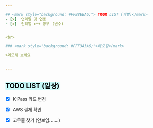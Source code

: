 ```yaml
---  

## <mark style="background: #FFB8EBA6;"> TODO LIST (개발)</mark>
- [x]  언리얼 깃 연동
- [x]  언리얼 c++ 공부 (변수) 


<br>

### <mark style="background: #FFF3A3A6;">메모장</mark>

>메모해 보세요


---
```


## <mark style="background: #ABF7F7A6;">TODO LIST (일상)</mark>

- [x]  K-Pass 카드 변경
- [x]  AWS 결제 확인
- [x]  고무줄 찾기 (안보임.......)
 
